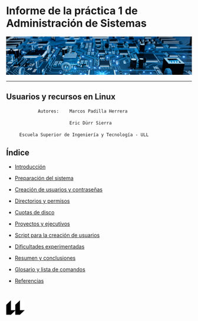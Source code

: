 
# Informe de la práctica 1 de Administración de Sistemas
![portada](banner_portada.jpeg)
___

## __Usuarios y recursos en Linux__

                             
                Autores:    Marcos Padilla Herrera  
                            
                            Eric Dürr Sierra             

         Escuela Superior de Ingeniería y Tecnología - ULL  


## Índice
- [Introducción](INTROD.md "introducción al documento, sus objetivos y contexto")

- [Preparación del sistema](PREPARACION.md "Explicación de la preparación del servidor y el cliente")
- [Creación de usuarios y contraseñas](USUARIOS.md "detalles sobre la creación de usuarios")
- [Directorios y permisos](DIRECTORIOS.md "Proceso y aspectos sobre los directorios de los usuarios")
- [Cuotas de disco](CUOTAS.md "Explicaicón sobre las cuotas de los usuarios")
- [Proyectos y ejecutivos](PROYECTOS.md "Explicación de los aspectos relativos a los proyectos")
- [Script para la creación de usuarios](SCRIPT.md "Desarrollo de un script que agiliza tareas")
- [Dificultades experimentadas](DIFICULTADES.md "Obstaculos observados en el proceso de la práctica")
- [Resumen y conclusiones](RESUMEN.md "Resumen sobre el proceso seguido y las conclusiones consecuentes")
- [Glosario y lista de comandos](GLOSARIO.md "Lista de definifiones y breve explicación de los comandos y términos más destacados de la práctica")
- [Referencias](REFERENCIAS.md "Documento con enlaces a referencias empleadas en el proceso de la práctica")

<br>

![logo](icono-ull-negro.png)